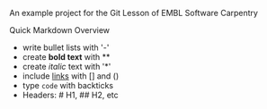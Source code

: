 
An example project for the Git Lesson of EMBL Software Carpentry

Quick Markdown Overview

- write bullet lists with '-'
- create **bold text** with **
- create *italic* text with '*'
- include [links](https://embl.de) with [] and ()
- type `code` with backticks
- Headers: # H1,  ## H2, etc

